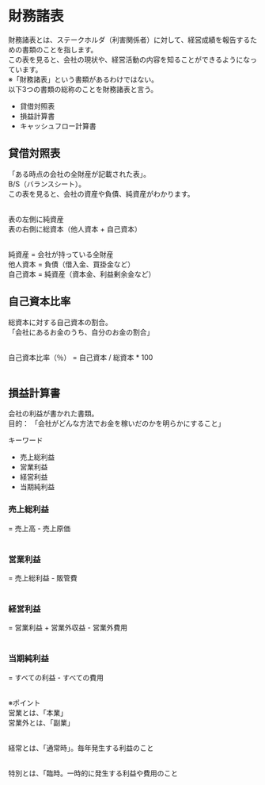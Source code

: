 # 財務諸表
財務諸表とは、ステークホルダ（利害関係者）に対して、経営成績を報告するための書類のことを指します。<br>
この表を見ると、会社の現状や、経営活動の内容を知ることができるようになっています。<br>
※「財務諸表」という書類があるわけではない。<br>
以下3つの書類の総称のことを財務諸表と言う。<br>
- 貸借対照表
- 損益計算書
- キャッシュフロー計算書

## 貸借対照表
「ある時点の会社の全財産が記載された表」。<br>
B/S（バランスシート）。<br>
この表を見ると、会社の資産や負債、純資産がわかります。<br><br>

表の左側に純資産<br>
表の右側に総資本（他人資本 + 自己資本）<br><br>

純資産 = 会社が持っている全財産<br>
他人資本 = 負債（借入金、買掛金など）<br>
自己資本 = 純資産（資本金、利益剰余金など）<br>

## 自己資本比率
総資本に対する自己資本の割合。<br>
「会社にあるお金のうち、自分のお金の割合」<br><br>

自己資本比率（％） = 自己資本 / 総資本 * 100<br><br>

## 損益計算書
会社の利益が書かれた書類。<br>
目的： 「会社がどんな方法でお金を稼いだのかを明らかにすること」<br>

キーワード
- 売上総利益
- 営業利益
- 経営利益
- 当期純利益

### 売上総利益
= 売上高 - 売上原価<br><br>

### 営業利益
= 売上総利益 - 販管費<br><br>

### 経営利益
= 営業利益 + 営業外収益 - 営業外費用<br><br>

### 当期純利益
= すべての利益 - すべての費用<br><br>


※ポイント<br>
営業とは、「本業」<br>
営業外とは、「副業」<br><br>

経常とは、「通常時」。毎年発生する利益のこと<br><br>

特別とは、「臨時。一時的に発生する利益や費用のこと<br><br>



